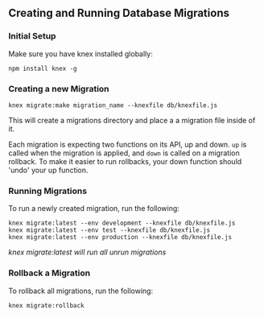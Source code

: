 ## Creating and Running Database Migrations

### Initial Setup
Make sure you have knex installed globally:
```
npm install knex -g
```

### Creating a new Migration
```
knex migrate:make migration_name --knexfile db/knexfile.js
```

This will create a migrations directory and place a a migration file inside of it.

Each migration is expecting two functions on its API, up and down. `up` is called when the migration is applied, and `down` is called on a migration rollback. To make it easier to run rollbacks, your down function should 'undo' your up function.

### Running Migrations
To run a newly created migration, run the following:
```
knex migrate:latest --env development --knexfile db/knexfile.js
knex migrate:latest --env test --knexfile db/knexfile.js
knex migrate:latest --env production --knexfile db/knexfile.js
```
*knex migrate:latest will run all unrun migrations*
### Rollback a Migration
To rollback all migrations, run the following:
```
knex migrate:rollback
```
